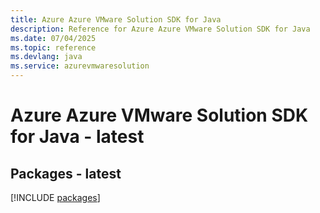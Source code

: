 ```yaml
---
title: Azure Azure VMware Solution SDK for Java
description: Reference for Azure Azure VMware Solution SDK for Java
ms.date: 07/04/2025
ms.topic: reference
ms.devlang: java
ms.service: azurevmwaresolution
---
```

# Azure Azure VMware Solution SDK for Java - latest
## Packages - latest
[!INCLUDE [packages](azure-vmware-solution-index.md)]